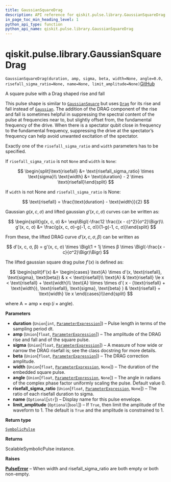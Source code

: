 ```yaml
---
title: GaussianSquareDrag
description: API reference for qiskit.pulse.library.GaussianSquareDrag
in_page_toc_min_heading_level: 1
python_api_type: function
python_api_name: qiskit.pulse.library.GaussianSquareDrag
---
```


# qiskit.pulse.library.GaussianSquareDrag

<span id="qiskit.pulse.library.GaussianSquareDrag" />

`GaussianSquareDrag(duration, amp, sigma, beta, width=None, angle=0.0, risefall_sigma_ratio=None, name=None, limit_amplitude=None)`[GitHub](https://github.com/qiskit/qiskit/tree/stable/0.40/qiskit/pulse/library/symbolic_pulses.py "view source code")

A square pulse with a Drag shaped rise and fall

This pulse shape is similar to [`GaussianSquare`](qiskit.pulse.library.GaussianSquare "qiskit.pulse.library.GaussianSquare") but uses [`Drag`](qiskit.pulse.library.Drag "qiskit.pulse.library.Drag") for its rise and fall instead of [`Gaussian`](qiskit.pulse.library.Gaussian "qiskit.pulse.library.Gaussian"). The addition of the DRAG component of the rise and fall is sometimes helpful in suppressing the spectral content of the pulse at frequencies near to, but slightly offset from, the fundamental frequency of the drive. When there is a spectator qubit close in frequency to the fundamental frequency, suppressing the drive at the spectator’s frequency can help avoid unwanted excitation of the spectator.

Exactly one of the `risefall_sigma_ratio` and `width` parameters has to be specified.

If `risefall_sigma_ratio` is not `None` and `width` is `None`:

$$
\begin{split}\text{risefall} &= \text{risefall_sigma_ratio} \times \text{sigma}\\
\text{width} &= \text{duration} - 2 \times \text{risefall}\end{split}
$$

If `width` is not None and `risefall_sigma_ratio` is None:

$$
\text{risefall} = \frac{\text{duration} - \text{width}}{2}
$$

Gaussian $g(x, c, σ)$ and lifted gaussian $g'(x, c, σ)$ curves can be written as:

$$
\begin{split}g(x, c, σ) &= \exp\Bigl(-\frac12 \frac{(x - c)^2}{σ^2}\Bigr)\\
g'(x, c, σ) &= \frac{g(x, c, σ)-g(-1, c, σ)}{1-g(-1, c, σ)}\end{split}
$$

From these, the lifted DRAG curve $d'(x, c, σ, β)$ can be written as

$$
d'(x, c, σ, β) = g'(x, c, σ) \times \Bigl(1 + 1j \times β \times            \Bigl(-\frac{x - c}{σ^2}\Bigr)\Bigr)
$$

The lifted gaussian square drag pulse $f'(x)$ is defined as:

$$
\begin{split}f'(x) &= \begin{cases}            \text{A} \times d'(x, \text{risefall}, \text{sigma}, \text{beta})                & x < \text{risefall}\\
    \text{A}                & \text{risefall} \le x < \text{risefall} + \text{width}\\
    \text{A} \times \times d'(                    x - (\text{risefall} + \text{width}),                    \text{risefall},                    \text{sigma},                    \text{beta}                )                & \text{risefall} + \text{width} \le x        \end{cases}\\\end{split}
$$

where $\text{A} = \text{amp} \times \exp\left(i\times\text{angle}\right)$.

**Parameters**

*   **duration** (`Union`\[`int`, [`ParameterExpression`](qiskit.circuit.ParameterExpression "qiskit.circuit.parameterexpression.ParameterExpression")]) – Pulse length in terms of the sampling period dt.
*   **amp** (`Union`\[`float`, [`ParameterExpression`](qiskit.circuit.ParameterExpression "qiskit.circuit.parameterexpression.ParameterExpression")]) – The amplitude of the DRAG rise and fall and of the square pulse.
*   **sigma** (`Union`\[`float`, [`ParameterExpression`](qiskit.circuit.ParameterExpression "qiskit.circuit.parameterexpression.ParameterExpression")]) – A measure of how wide or narrow the DRAG risefall is; see the class docstring for more details.
*   **beta** (`Union`\[`float`, [`ParameterExpression`](qiskit.circuit.ParameterExpression "qiskit.circuit.parameterexpression.ParameterExpression")]) – The DRAG correction amplitude.
*   **width** (`Union`\[`float`, [`ParameterExpression`](qiskit.circuit.ParameterExpression "qiskit.circuit.parameterexpression.ParameterExpression"), `None`]) – The duration of the embedded square pulse.
*   **angle** (`Union`\[`float`, [`ParameterExpression`](qiskit.circuit.ParameterExpression "qiskit.circuit.parameterexpression.ParameterExpression"), `None`]) – The angle in radians of the complex phase factor uniformly scaling the pulse. Default value 0.
*   **risefall\_sigma\_ratio** (`Union`\[`float`, [`ParameterExpression`](qiskit.circuit.ParameterExpression "qiskit.circuit.parameterexpression.ParameterExpression"), `None`]) – The ratio of each risefall duration to sigma.
*   **name** (`Optional`\[`str`]) – Display name for this pulse envelope.
*   **limit\_amplitude** (`Optional`\[`bool`]) – If `True`, then limit the amplitude of the waveform to 1. The default is `True` and the amplitude is constrained to 1.

**Return type**

[`SymbolicPulse`](qiskit.pulse.library.SymbolicPulse "qiskit.pulse.library.symbolic_pulses.SymbolicPulse")

**Returns**

ScalableSymbolicPulse instance.

**Raises**

[**PulseError**](pulse#qiskit.pulse.PulseError "qiskit.pulse.PulseError") – When width and risefall\_sigma\_ratio are both empty or both non-empty.

